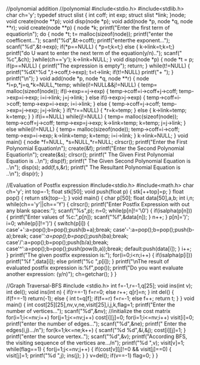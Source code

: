 
//polynomial addition
//polynomial
#include<stdio.h>
#include<stdlib.h>
char ch='y';
typedef struct slist
{
 int coff;
 int exp;
 struct slist *link;
}node;
void create(node **p);
void disp(node *p);
void add(node *p, node *q, node **r);
void create(node **p)
{ node *k;
printf("Enter the first term of equation\n");
do
{
 node *t;
 t= malloc(sizeof(node));
 printf("enter the coefficent...");
 scanf("%d",&t->coff);
 printf("enterthe exponent...");
 scanf("%d",&t->exp);
 if(*p==NULL)
 { *p=t;k=t;}
 else
 { k->link=t;k=t;}
 printf("do U want to enter the next term of the equation(y/n)..");
 scanf(" %c",&ch);
}while(ch=='y');
k->link=NULL;
}
void disp(node *p)
{ node *t = p;
if(p==NULL)
{
 printf("The expression is empty");
 return;
}
while(t!=NULL)
{
 printf("%dX^%d ",t->coff,t->exp);
 t=t->link;
 if(t!=NULL) printf("+ ");
}
printf("\n");
}
void add(node *p, node *q, node **r)
{
node *i=p,*j=q,*k=NULL,*temp;
while(i!=NULL&&j!=NULL)
{
 temp= malloc(sizeof(node));
 if(i->exp==j->exp)
 {
 temp->coff=i->coff+j->coff;
 temp->exp=i->exp;
 i=i->link;
 j=j->link;
 }
 else if(i->exp>j->exp)
 {
 temp->coff=i->coff;
 temp->exp=i->exp;
 i=i->link;
 }
 else
 {
 temp->coff=j->coff;
 temp->exp=j->exp;
 j=j->link;
 }
 if(*r==NULL)
 {
 *r=k=temp;
 }
 else
 {
 k->link=temp;
 k=temp;
 }
}
if(i==NULL)
 while(j!=NULL)
 {
 temp= malloc(sizeof(node));
 temp->coff=j->coff;
 temp->exp=j->exp;
 k->link=temp;
 k=temp;
 j=j->link;
 }
else
 while(i!=NULL)
 {
 temp= malloc(sizeof(node));
 temp->coff=i->coff;
 temp->exp=i->exp;
k->link=temp;
 k=temp;
 i=i->link;
 }
k->link=NULL;
}
void main()
{
node *f=NULL, *s=NULL,*r=NULL;
clrscr();
printf("Enter the First Polynomial Equation\n");
create(&f);
printf("Enter the Second Polynomial Equation\n");
create(&s);
clrscr();
printf(" The Given First Polynomial Equation is ..\n");
disp(f);
printf(" The Given Second Polynomial Equation is ..\n");
disp(s);
add(f,s,&r);
printf(" The Resultant Polynomial Equation is ..\n");
disp(r);
}








//Evaluation of Postfix expression 
#include<stdio.h> 
#include<math.h> 
char ch='y'; 
int top=-1; 
float stk[50]; 
void push(float p) 
{ 
 stk[++top]=p; 
} 
float pop() 
{ 
 return stk[top--]; 
} 
void main() 
 { 
 char p[50]; 
 float data[50],a,b; 
 int i,n; 
 while(ch=='y'||ch=='Y') 
 { 
 clrscr(); 
 printf("Enter Postfix Expression with out any blank spaces:"); 
 scanf("%s",p); 
 n=0; 
 while(p[n]!='\0') 
 { 
 if(isalpha(p[n])) 
 { 
 printf("Enter values of %c:",p[n]); 
 scanf("%f",&data[n]); 
 } 
 n++; 
 } 
 p[n]=')'; 
 i=0; 
 while(p[i]!=')') 
 { 
 switch(p[i]) 
 { 
 case'+':a=pop();b=pop();push(b+a);break; 
 case'-':a=pop();b=pop();push(b-a);break; 
 case'*':a=pop();b=pop();push(b*a);break; 
 case'/':a=pop();b=pop();push(b/a);break; 
 case'^':a=pop();b=pop();push(pow(b,a));break; 
 default:push(data[i]); 
 } 
 i++; 
 } 
 printf("The given postfix expression is:"); 
 for(i=0;i<n;i++) 
 { 
 if(isalpha(p[i])) 
 printf("%f ",data[i]);
else 
 printf("%c ",p[i]); 
 } 
 printf("\nThe result of evaluated postfix expression is:%f",pop()); 
 printf("Do you want evaluate another expression: (y/n)"); 
 ch=getchar(); 
 } 
}







//Graph Traversal-BFS 
#include <stdio.h> 
int f=-1,r=-1,q[25]; 
void ins(int v); 
int del(); 
void ins(int n) 
{ 
 if(r==-1) 
 f=r=0; 
 else 
 r++; 
 q[r]=n; 
} 
int del() 
{ 
 if(f==-1) return(-1); 
 else 
 { 
 int t=q[f]; 
 if(f==r) 
 f=r=-1; 
 else f++; 
 return t; 
 } 
} 
void main() 
{ 
 int cost[25][25],nv,v,ne,visit[25],i,j,k,flag=1; 
 printf("Enter the number of vertices..."); 
 scanf("%d",&nv); 
 //initialize the cost matrix 
 for(i=1;i<=nv;i++) 
 for(j=1;j<=nv;j++) 
 cost[i][j]=0; 
 for(i=1;i<=nv;i++) 
 visit[i]=0; 
 printf("enter the number of edges..."); 
 scanf("%d",&ne); 
 printf(" Enter the edges(i,j).../n"); 
 for(k=1;k<=ne;k++) 
 { 
 scanf("%d %d",&i,&j); 
 cost[i][j]=1; 
 } 
 printf("enter the source vertex.."); 
 scanf("%d",&v); 
 printf("According BFS, the visiting sequence of the vertices are.../n"); 
 printf("%d ",v); 
 visit[v]=1; 
 while(flag==1) 
 { 
 for(j=1;j<=nv;j++) 
 { 
 if(cost[v][j]!=0 && visit[j]==0)
{ 
 visit[j]=1; 
 printf("%d ",j); 
 ins(j); 
 } 
 } 
 v=del(); 
 if(v==-1) flag=0; 
 } 
}
